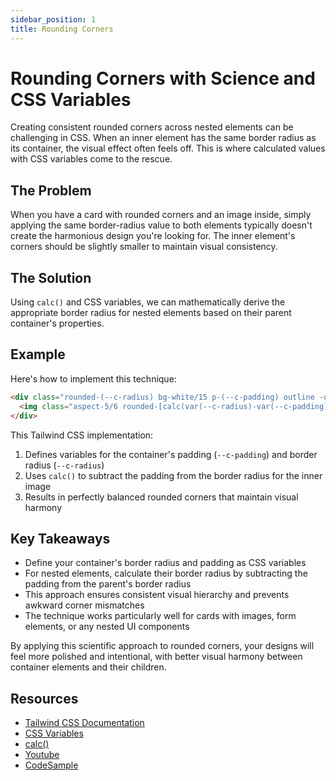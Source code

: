 ```yaml
---
sidebar_position: 1
title: Rounding Corners
---
```


# Rounding Corners with Science and CSS Variables

Creating consistent rounded corners across nested elements can be challenging in CSS. When an inner element has the same border radius as its container, the visual effect often feels off. This is where calculated values with CSS variables come to the rescue.

## The Problem

When you have a card with rounded corners and an image inside, simply applying the same border-radius value to both elements typically doesn't create the harmonious design you're looking for. The inner element's corners should be slightly smaller to maintain visual consistency.

## The Solution

Using `calc()` and CSS variables, we can mathematically derive the appropriate border radius for nested elements based on their parent container's properties.

## Example

Here's how to implement this technique:

```html
<div class="rounded-(--c-radius) bg-white/15 p-(--c-padding) outline -outline-offset-1 outline-white/25 [--c-padding:--spacing(3)] [--c-radius:var(--radius-4xl)]">
  <img class="aspect-5/6 rounded-[calc(var(--c-radius)-var(--c-padding))] bg-gray-800 object-cover shadow-2xl outline -outline-offset-1 outline-white/10" src="image.jpg" alt="" />
</div>
```

This Tailwind CSS implementation:

1. Defines variables for the container's padding (`--c-padding`) and border radius (`--c-radius`)
2. Uses `calc()` to subtract the padding from the border radius for the inner image
3. Results in perfectly balanced rounded corners that maintain visual harmony

## Key Takeaways

- Define your container's border radius and padding as CSS variables
- For nested elements, calculate their border radius by subtracting the padding from the parent's border radius
- This approach ensures consistent visual hierarchy and prevents awkward corner mismatches
- The technique works particularly well for cards with images, form elements, or any nested UI components

By applying this scientific approach to rounded corners, your designs will feel more polished and intentional, with better visual harmony between container elements and their children.

## Resources

- [Tailwind CSS Documentation](https://tailwindcss.com/docs)
- [CSS Variables](https://developer.mozilla.org/en-US/docs/Web/CSS/CSS_variables)
- [calc()](https://developer.mozilla.org/en-US/docs/Web/CSS/calc())
- [Youtube](https://www.youtube.com/watch?v=X3-4jwm4Z4Y)
- [CodeSample](https://play.tailwindcss.com/SIHJT7S215)